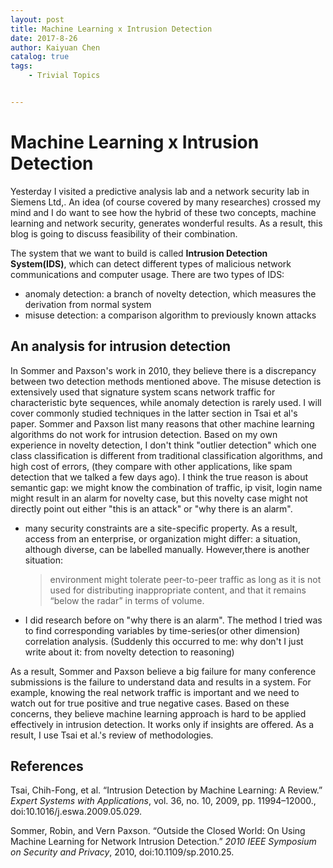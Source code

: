 ```yaml
---
layout: post
title: Machine Learning x Intrusion Detection 
date: 2017-8-26
author: Kaiyuan Chen
catalog: true
tags:
    - Trivial Topics


---
```


# Machine Learning x Intrusion Detection 
Yesterday I visited a predictive analysis lab and a network security lab in Siemens Ltd,. An idea (of course covered by many researches) crossed my mind and I do want to see how the hybrid of these two concepts, machine learning and network security, generates wonderful results. As a result, this blog is going to discuss feasibility of their combination.  

The system that we want to build is called **Intrusion Detection System(IDS)**, which can detect different types of malicious network communications and computer usage. There are two types of IDS: 
* anomaly detection: a branch of novelty detection, which measures the derivation from normal system
* misuse detection: a comparison algorithm to previously known attacks 

## An analysis for intrusion detection 
In Sommer and Paxson's work in 2010, they believe there is a discrepancy between two detection methods mentioned above. The misuse detection is extensively used that signature system scans network traffic for characteristic byte sequences, while anomaly detection is rarely used. I will cover commonly studied techniques in the latter section in Tsai et al's paper. Sommer and Paxson list many reasons that other machine learning algorithms do not work for intrusion detection. Based on my own experience in novelty detection, I don't think "outlier detection" which one class classification is different from traditional classification algorithms, and high cost of errors, (they compare with other applications, like spam detection that we talked a few days ago). I think the true reason is about semantic gap: we might know the combination of traffic, ip visit, login name might result in an alarm for novelty case, but this novelty case might not directly point out either "this is an attack" or "why there is an alarm". 
* many security constraints are a site-specific property. As a result, access from an enterprise, or organization might differ: a situation, although diverse, can be labelled manually. However,there is another situation:
    > environment might tolerate peer-to-peer traffic as long as
it is not used for distributing inappropriate content, and
that it remains “below the radar” in terms of volume. 
* I did research before on "why there is an alarm". The method I tried was to find corresponding variables by time-series(or other dimension) correlation analysis. 
(Suddenly this occurred to me: why don't I just write about it: from novelty detection to reasoning)

As a result, Sommer and Paxson believe a big failure for many conference submissions is the failure to understand data and results in a system. For example, knowing the real network traffic is important and we need to watch out for true positive and true negative cases. Based on these concerns, they believe machine learning approach is hard to be applied effectively in intrusion detection. It works only if insights are offered. As a result, I use Tsai et al.'s review of methodologies. 

## References
Tsai, Chih-Fong, et al. “Intrusion Detection by Machine Learning: A Review.” *Expert Systems with Applications*, vol. 36, no. 10, 2009, pp. 11994–12000., doi:10.1016/j.eswa.2009.05.029. 

Sommer, Robin, and Vern Paxson. “Outside the Closed World: On Using Machine Learning for Network Intrusion Detection.” *2010 IEEE Symposium on Security and Privacy*, 2010, doi:10.1109/sp.2010.25. 